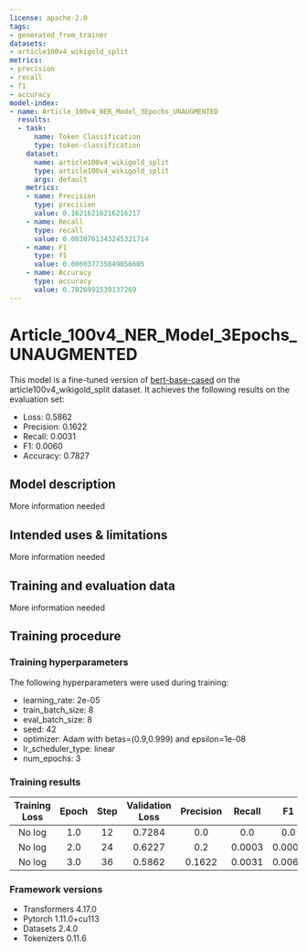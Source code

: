 ```yaml
---
license: apache-2.0
tags:
- generated_from_trainer
datasets:
- article100v4_wikigold_split
metrics:
- precision
- recall
- f1
- accuracy
model-index:
- name: Article_100v4_NER_Model_3Epochs_UNAUGMENTED
  results:
  - task:
      name: Token Classification
      type: token-classification
    dataset:
      name: article100v4_wikigold_split
      type: article100v4_wikigold_split
      args: default
    metrics:
    - name: Precision
      type: precision
      value: 0.16216216216216217
    - name: Recall
      type: recall
      value: 0.0030761343245321714
    - name: F1
      type: f1
      value: 0.006037735849056605
    - name: Accuracy
      type: accuracy
      value: 0.7826991539137269
---
```


<!-- This model card has been generated automatically according to the information the Trainer had access to. You
should probably proofread and complete it, then remove this comment. -->

# Article_100v4_NER_Model_3Epochs_UNAUGMENTED

This model is a fine-tuned version of [bert-base-cased](https://huggingface.co/bert-base-cased) on the article100v4_wikigold_split dataset.
It achieves the following results on the evaluation set:
- Loss: 0.5862
- Precision: 0.1622
- Recall: 0.0031
- F1: 0.0060
- Accuracy: 0.7827

## Model description

More information needed

## Intended uses & limitations

More information needed

## Training and evaluation data

More information needed

## Training procedure

### Training hyperparameters

The following hyperparameters were used during training:
- learning_rate: 2e-05
- train_batch_size: 8
- eval_batch_size: 8
- seed: 42
- optimizer: Adam with betas=(0.9,0.999) and epsilon=1e-08
- lr_scheduler_type: linear
- num_epochs: 3

### Training results

| Training Loss | Epoch | Step | Validation Loss | Precision | Recall | F1     | Accuracy |
|:-------------:|:-----:|:----:|:---------------:|:---------:|:------:|:------:|:--------:|
| No log        | 1.0   | 12   | 0.7284          | 0.0       | 0.0    | 0.0    | 0.7816   |
| No log        | 2.0   | 24   | 0.6227          | 0.2       | 0.0003 | 0.0005 | 0.7817   |
| No log        | 3.0   | 36   | 0.5862          | 0.1622    | 0.0031 | 0.0060 | 0.7827   |


### Framework versions

- Transformers 4.17.0
- Pytorch 1.11.0+cu113
- Datasets 2.4.0
- Tokenizers 0.11.6
